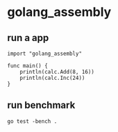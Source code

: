 # golang_assembly

## run a app
```
import "golang_assembly"

func main() {
	println(calc.Add(8, 16))
	println(calc.Inc(24))
}
```
## run benchmark
```
go test -bench .
```

